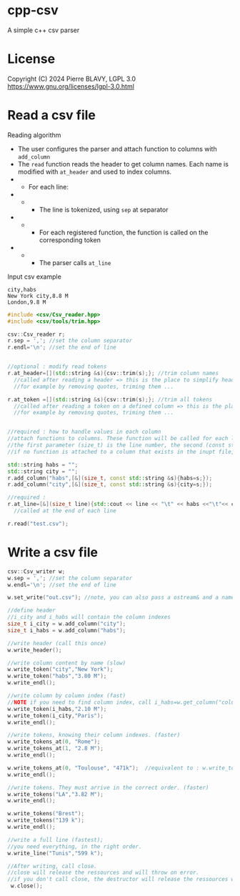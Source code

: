 # cpp-csv
A simple c++ csv parser

# License
Copyright (C) 2024 Pierre BLAVY, LGPL 3.0
https://www.gnu.org/licenses/lgpl-3.0.html


# Read a csv file

Reading algorithm

* The user configures the parser and attach function to columns with `add_column`
* The `read` function reads the header to get column names. Each name is modified with `at_header` and used to index columns.
* * For each line:
* * * The line is tokenized, using `sep` at separator
* * * For each registered function, the function is called on the corresponding token
* * * The parser calls `at_line`



Input csv example
```
city,habs
New York city,8.8 M
London,9.8 M
```

```c++
#include <csv/Csv_reader.hpp>
#include <csv/tools/trim.hpp>

csv::Csv_reader r;
r.sep = ','; //set the column separator
r.endl='\n'; //set the end of line


//optional : modify read tokens
r.at_header=[](std::string &s){csv::trim(s);}; //trim column names
  //called after reading a header => this is the place to simplify header names
  //for example by removing quotes, triming them ...

r.at_token =[](std::string &s){csv::trim(s);}; //trim all tokens
  //called after reading a token on a defined column => this is the place to simplify tokens
  //for example by removing quotes, triming them ...


//required : how to handle values in each column
//attach functions to columns. These function will be called for each line and each column
//the first parameter (size_t) is the line number, the second (const std::string&) the content of the column
//if no function is attached to a column that exists in the inupt file, the code ignore this column and continue parsing

std::string habs = "";
std::string city = "";
r.add_column("habs",[&](size_t, const std::string &s){habs=s;});
r.add_column("city",[&](size_t, const std::string &s){city=s;});

//required :
r.at_line=[&](size_t line){std::cout << line << "\t" << habs <<"\t"<< city<<"\n"; habs="", city="";};
  //called at the end of each line

r.read("test.csv");
```

# Write a csv file

```c++
csv::Csv_writer w;
w.sep = ','; //set the column separator
w.endl='\n'; //set the end of line

w.set_write("out.csv"); //note, you can also pass a ostream& and a name, name is used for writing error messages

//define header
//i_city and i_habs will contain the column indexes
size_t i_city = w.add_column("city");
size_t i_habs = w.add_column("habs");

//write header (call this once)
w.write_header();

//write column content by name (slow)
w.write_token("city","New York");
w.write_token("habs","3.80 M");
w.write_endl();

//write column by column index (fast)
//NOTE if you need to find column index, call i_habs=w.get_column("column_name");
w.write_token(i_habs,"2.10 M");
w.write_token(i_city,"Paris");
w.write_endl();

//write tokens, knowing their column indexes. (faster)
w.write_tokens_at(0, "Rome");
w.write_tokens_at(1, "2.8 M");
w.write_endl();

w.write_tokens_at(0, "Toulouse", "471k");  //equivalent to : w.write_tokens_at(0, "Toulouse"); w.write_tokens_at(1, "471k");
w.write_endl();

//write tokens. They must arrive in the correct order. (faster)
w.write_tokens("LA","3.82 M");
w.write_endl();

w.write_tokens("Brest");
w.write_tokens("139 k");
w.write_endl();

//write a full line (fastest);
//you need everything, in the right order.
w.write_line("Tunis","599 k");

//After writing, call close.
//close will release the ressources and will throw on error.
//if you don't call close, the destructor will release the ressources without throwing
 w.close();
```






